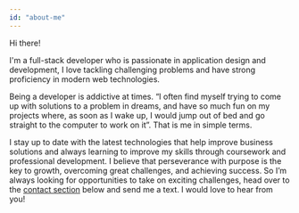 ```yaml
---
id: "about-me"
---
```


Hi there!

I'm a full-stack developer who is passionate in application design and development, I love tackling challenging problems and have strong proficiency in modern web technologies.

Being a developer is addictive at times. “I often find myself trying to come up with solutions to a problem in dreams, and have so much fun on my projects where, as soon as I wake up, I would jump out of bed and go straight to the computer to work on it”. That is me in simple terms.

I stay up to date with the latest technologies that help improve business solutions and always learning to improve my skills through coursework and professional development. I believe that perseverance with purpose is the key to growth, overcoming great challenges, and achieving success. So I’m always looking for opportunities to take on exciting challenges, head over to the [contact section](#contact) below and send me a text. I would love to hear from you!
